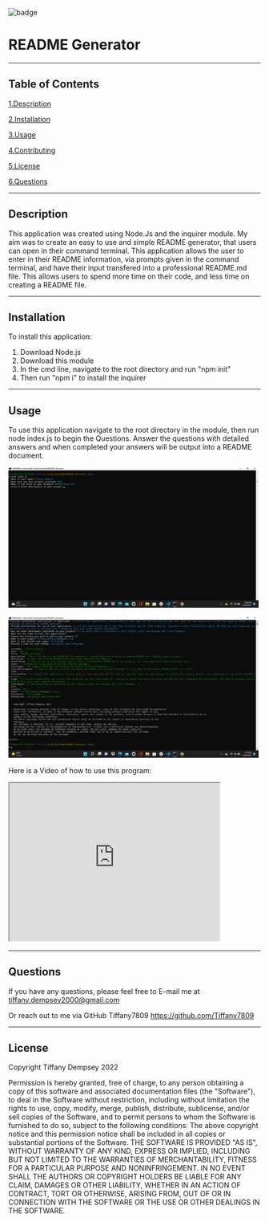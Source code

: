 ![badge](https://img.shields.io/badge/license-MIT-brightgreen)

# README Generator 

***

## Table of Contents

<a href="#description">1.Description </a>

<a href="#install">2.Installation </a>

<a href="#use">3.Usage </a>

<a href="#contribute">4.Contributing </a>

<a href="#license">5.License </a>

<a href="#questions">6.Questions </a>

***

<h2 id="describe">Description</h2>

This application was created using Node.Js and the inquirer module. 
My aim was to create an easy to use and simple README generator, that users can open in their command terminal. 
This application allows the user to enter in their README information, via prompts given in the command terminal, and have 
their input transfered into a professional README.md file. 
This allows users to spend more time on their code, and less time on creating a README file.

***
<h2 id="install">Installation</h2>
To install this application:

1. Download Node.js
2. Download this module
3. In the cmd line, navigate to the root directory and run "npm init"
4. Then run "npm i" to install the inquirer

***
<h2 id="use">Usage</h2>
To use this application navigate to the root directory in the module, then run node index.js to begin the Questions.
Answer the questions with detailed answers and when completed your answers will be output into a README document.

<img src="./utils/ReadmeStep1.png" alt="picture of program being initiated" width="500px"></img> 

<img src="./utils/READMEuserResponses.png" alt="the users responses" width="500px"></img>


Here is a Video of how to use this program: 
<iframe width="420" height="315"
src="https://www.youtube.com/watch?v=FgZVsmDVVUo">
</iframe>



***
<h2 id="questions">Questions</h2>

If you have any questions, please feel free to E-mail me at tiffany.dempsey2000@gmail.com

Or reach out to me via GitHub
Tiffany7809
https://github.com/Tiffany7809
 

***
<h2 id="license">License</h2>
Copyright Tiffany Dempsey 2022

Permission is hereby granted, free of charge, to any person obtaining a copy of this software and associated documentation 
files (the "Software"), to deal in the Software without restriction, including without limitation the rights to use, 
copy, modify, merge, publish, distribute, sublicense, and/or sell copies of the Software, and to permit persons to whom the Software is furnished to do so, 
subject to the following conditions:
The above copyright notice and this permission notice shall be included in all copies or substantial portions of the 
Software.
THE SOFTWARE IS PROVIDED "AS IS", WITHOUT WARRANTY OF ANY KIND, EXPRESS OR IMPLIED, 
INCLUDING BUT NOT LIMITED TO THE WARRANTIES OF MERCHANTABILITY, FITNESS FOR A PARTICULAR PURPOSE AND NONINFRINGEMENT. 
IN NO EVENT SHALL THE AUTHORS OR COPYRIGHT HOLDERS BE LIABLE FOR ANY CLAIM, DAMAGES OR OTHER LIABILITY, 
WHETHER IN AN ACTION OF CONTRACT, TORT OR OTHERWISE, ARISING FROM, OUT OF OR IN CONNECTION WITH THE SOFTWARE 
OR THE USE OR OTHER DEALINGS IN THE SOFTWARE.




